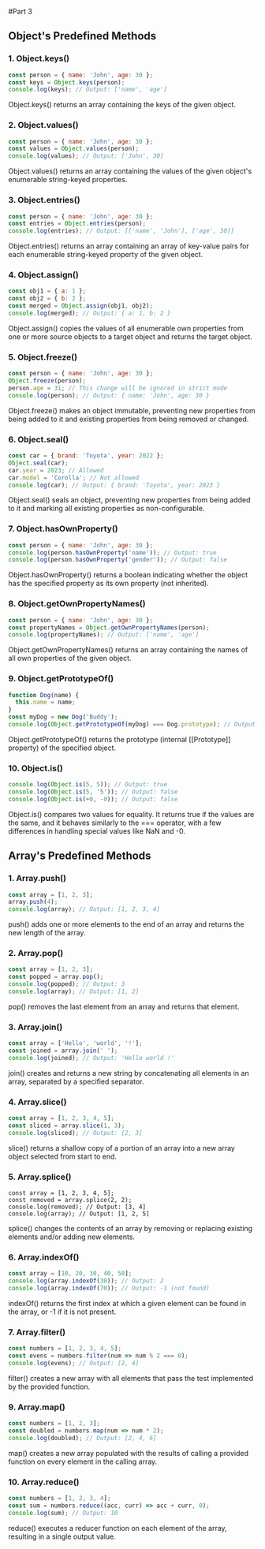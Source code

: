 #Part 3
## Object's Predefined Methods
### 1. Object.keys()
```js
const person = { name: 'John', age: 30 };
const keys = Object.keys(person);
console.log(keys); // Output: ['name', 'age']
```
Object.keys() returns an array containing the keys of the given object.

### 2. Object.values()
```js
const person = { name: 'John', age: 30 };
const values = Object.values(person);
console.log(values); // Output: ['John', 30]
```
Object.values() returns an array containing the values of the given object's enumerable string-keyed properties.

### 3. Object.entries()
```js
const person = { name: 'John', age: 30 };
const entries = Object.entries(person);
console.log(entries); // Output: [['name', 'John'], ['age', 30]]
```
Object.entries() returns an array containing an array of key-value pairs for each enumerable string-keyed property of the given object.

### 4. Object.assign()
```js
const obj1 = { a: 1 };
const obj2 = { b: 2 };
const merged = Object.assign(obj1, obj2);
console.log(merged); // Output: { a: 1, b: 2 }
```
Object.assign() copies the values of all enumerable own properties from one or more source objects to a target object and returns the target object.

### 5. Object.freeze()
```js
const person = { name: 'John', age: 30 };
Object.freeze(person);
person.age = 31; // This change will be ignored in strict mode
console.log(person); // Output: { name: 'John', age: 30 }
```
Object.freeze() makes an object immutable, preventing new properties from being added to it and existing properties from being removed or changed.

### 6. Object.seal()
```js
const car = { brand: 'Toyota', year: 2022 };
Object.seal(car);
car.year = 2023; // Allowed
car.model = 'Corolla'; // Not allowed
console.log(car); // Output: { brand: 'Toyota', year: 2023 }
```
Object.seal() seals an object, preventing new properties from being added to it and marking all existing properties as non-configurable.

### 7. Object.hasOwnProperty()
```js
const person = { name: 'John', age: 30 };
console.log(person.hasOwnProperty('name')); // Output: true
console.log(person.hasOwnProperty('gender')); // Output: false
```
Object.hasOwnProperty() returns a boolean indicating whether the object has the specified property as its own property (not inherited).

### 8. Object.getOwnPropertyNames()
```js
const person = { name: 'John', age: 30 };
const propertyNames = Object.getOwnPropertyNames(person);
console.log(propertyNames); // Output: ['name', 'age']
```
Object.getOwnPropertyNames() returns an array containing the names of all own properties of the given object.

### 9. Object.getPrototypeOf()
```js
function Dog(name) {
  this.name = name;
}
const myDog = new Dog('Buddy');
console.log(Object.getPrototypeOf(myDog) === Dog.prototype); // Output: true
```
Object.getPrototypeOf() returns the prototype (internal [[Prototype]] property) of the specified object.

### 10. Object.is()
```js
console.log(Object.is(5, 5)); // Output: true
console.log(Object.is(5, '5')); // Output: false
console.log(Object.is(+0, -0)); // Output: false
```
Object.is() compares two values for equality. It returns true if the values are the same, and it behaves similarly to the === operator, with a few differences in handling special values like NaN and -0.

## Array's Predefined Methods

### 1. Array.push()
```js
const array = [1, 2, 3];
array.push(4);
console.log(array); // Output: [1, 2, 3, 4]
```
push() adds one or more elements to the end of an array and returns the new length of the array.

### 2. Array.pop()
```js
const array = [1, 2, 3];
const popped = array.pop();
console.log(popped); // Output: 3
console.log(array); // Output: [1, 2]
```
pop() removes the last element from an array and returns that element.

### 3. Array.join()
```js
const array = ['Hello', 'world', '!'];
const joined = array.join(' ');
console.log(joined); // Output: 'Hello world !'
```
join() creates and returns a new string by concatenating all elements in an array, separated by a specified separator.

### 4. Array.slice()
```js
const array = [1, 2, 3, 4, 5];
const sliced = array.slice(1, 3);
console.log(sliced); // Output: [2, 3]
```
slice() returns a shallow copy of a portion of an array into a new array object selected from start to end.

### 5. Array.splice()
```
const array = [1, 2, 3, 4, 5];
const removed = array.splice(2, 2);
console.log(removed); // Output: [3, 4]
console.log(array); // Output: [1, 2, 5]
```
splice() changes the contents of an array by removing or replacing existing elements and/or adding new elements.

### 6. Array.indexOf()
```js
const array = [10, 20, 30, 40, 50];
console.log(array.indexOf(30)); // Output: 2
console.log(array.indexOf(70)); // Output: -1 (not found)
```
indexOf() returns the first index at which a given element can be found in the array, or -1 if it is not present.

### 7. Array.filter()
```js
const numbers = [1, 2, 3, 4, 5];
const evens = numbers.filter(num => num % 2 === 0);
console.log(evens); // Output: [2, 4]
```
filter() creates a new array with all elements that pass the test implemented by the provided function.

### 9. Array.map()
```js
const numbers = [1, 2, 3];
const doubled = numbers.map(num => num * 2);
console.log(doubled); // Output: [2, 4, 6]
```
map() creates a new array populated with the results of calling a provided function on every element in the calling array.

### 10. Array.reduce()
```js
const numbers = [1, 2, 3, 4];
const sum = numbers.reduce((acc, curr) => acc + curr, 0);
console.log(sum); // Output: 10
```
reduce() executes a reducer function on each element of the array, resulting in a single output value.

